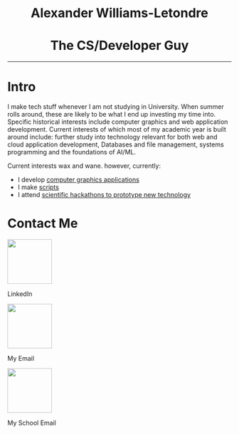 # <div align="center">Alexander Williams-Letondre<div>
# <div align="center">The CS/Developer Guy</div>
<hr>

# Intro
I make tech stuff whenever I am not studying in University. When summer rolls around, these are likely to be what I end up investing my time into. Specific historical interests include computer graphics and web application development. Current interests of which most of my academic year is built around include: further study into technology relevant for both web and cloud application development, Databases and file management, systems programming and the foundations of AI/ML.

Current interests wax and wane. however, currently:
* I develop [computer graphics applications](https://github.com/Physlex/OpenGPipe)
* I make [scripts](https://github.com/Physlex/PythonOOD)
* I attend [scientific hackathons to prototype new technology](https://github.com/Physlex/OctoSporkNatHack2022)

<footer align="left">

# Contact Me

<a href="https://www.linkedin.com/in/alexander-williams-letondre-36a59020b/" target="_blank">
  <img src="https://user-images.githubusercontent.com/80188240/164322657-29d40f74-043d-4200-a9c1-f9900f3870e4.svg" style="width:100px;height100px;">
</a>

LinkedIn

<a href="mailto:al.willet02@gmail.com" target="_blank">
  <img src="https://user-images.githubusercontent.com/80188240/164323266-d0f65c75-59d1-4c7d-bb7c-a437f2b06805.svg" style="width:100px;height100px;">
</a>

My Email

<a href="mailto:a.williamsletondre@uleth.ca" target="_blank">
  <img src="https://user-images.githubusercontent.com/80188240/164323266-d0f65c75-59d1-4c7d-bb7c-a437f2b06805.svg" style="width:100px;height100px;">
</a>

My School Email
</footer>
